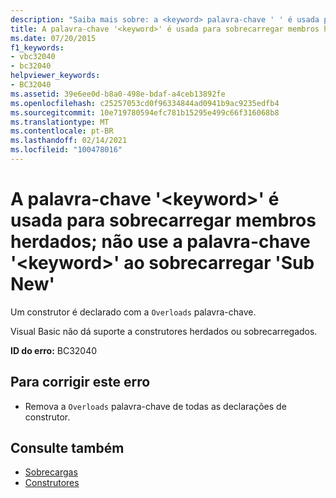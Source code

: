 ```yaml
---
description: "Saiba mais sobre: a <keyword> palavra-chave ' ' é usada para sobrecarregar membros herdados; não use a <keyword> palavra-chave ' ' ao sobrecarregar ' Sub New '"
title: A palavra-chave '<keyword>' é usada para sobrecarregar membros herdados; não use a palavra-chave '<keyword>' ao sobrecarregar 'Sub New'
ms.date: 07/20/2015
f1_keywords:
- vbc32040
- bc32040
helpviewer_keywords:
- BC32040
ms.assetid: 39e6ee0d-b8a0-498e-bdaf-a4ceb13892fe
ms.openlocfilehash: c25257053cd0f96334844ad0941b9ac9235edfb4
ms.sourcegitcommit: 10e719780594efc781b15295e499c66f316068b8
ms.translationtype: MT
ms.contentlocale: pt-BR
ms.lasthandoff: 02/14/2021
ms.locfileid: "100478016"
---
```

# <a name="the-keyword-keyword-is-used-to-overload-inherited-members-do-not-use-the-keyword-keyword-when-overloading-sub-new"></a>A palavra-chave '\<keyword>' é usada para sobrecarregar membros herdados; não use a palavra-chave '\<keyword>' ao sobrecarregar 'Sub New'

Um construtor é declarado com a `Overloads` palavra-chave.  
  
 Visual Basic não dá suporte a construtores herdados ou sobrecarregados.  
  
 **ID do erro:** BC32040  
  
## <a name="to-correct-this-error"></a>Para corrigir este erro  
  
- Remova a `Overloads` palavra-chave de todas as declarações de construtor.  
  
## <a name="see-also"></a>Consulte também

- [Sobrecargas](../language-reference/modifiers/overloads.md)
- [Construtores](../programming-guide/concepts/object-oriented-programming.md#constructors)
